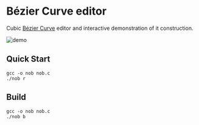 # Bézier Curve editor

Cubic [Bézier Curve](https://en.wikipedia.org/wiki/B%C3%A9zier_curve)
editor and interactive demonstration of it construction.

![demo](https://github.com/user-attachments/assets/e49852d6-725a-490e-a026-4a3cf0a30cf2)


## Quick Start

```console
gcc -o nob nob.c
./nob r
```

## Build

```console
gcc -o nob nob.c
./nob b
```
